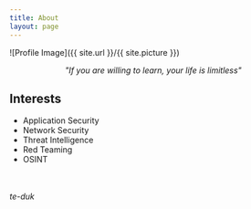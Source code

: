 ```yaml
---
title: About
layout: page
---
```

![Profile Image]({{ site.url }}/{{ site.picture }})

<center><i>"If you are willing to learn, your life is limitless"</i></center>



<h2>Interests</h2>

<ul class="skill-list">
	<li>Application Security</li>
	<li>Network Security</li>
	<li>Threat Intelligence</li>
	<li>Red Teaming</li>
	<li>OSINT</li>
</ul>
<br>
<br>
<i>te-duk</i>

<!--<h2>Projects</h2>

<ul>
	<li><a href="https://github.com/">Lorem Lorem</a></li>
	<li><a href="https://github.com/">Ipsum Dolor</a></li>
	<li><a href="https://github.com/">Dolor Lorem</a></li>
</ul>-->
